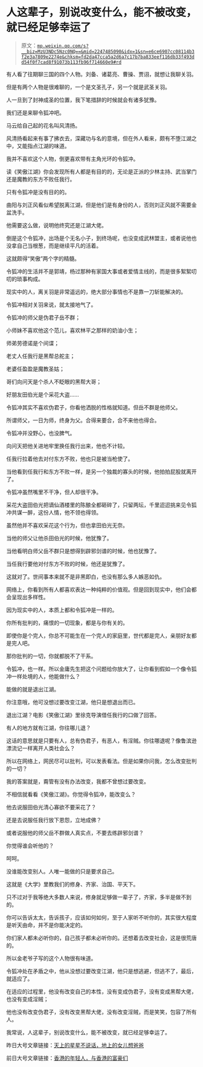 # 人这辈子，别说改变什么，能不被改变，就已经足够幸运了

> 原文：[`mp.weixin.qq.com/s?__biz=MzU3NDc5Nzc0NQ==&mid=2247485090&idx=1&sn=e6ce6907cc08114b3f2e3a7809e2274e&chksm=fd2da47cca5a2d6a7c17b7ba833eef116db33f493dd54f0f7cad8f91073b113fb96f714660e9#rd`](http://mp.weixin.qq.com/s?__biz=MzU3NDc5Nzc0NQ==&mid=2247485090&idx=1&sn=e6ce6907cc08114b3f2e3a7809e2274e&chksm=fd2da47cca5a2d6a7c17b7ba833eef116db33f493dd54f0f7cad8f91073b113fb96f714660e9#rd)

有人看了往期聊三国的四个人物。刘备、诸葛亮、曹操、贾诩，就想让我聊关羽。

但是有两个人物是很难聊的，一个是文圣孔子，另一个就是武圣关羽。

人一旦到了封神成圣的位置，我下笔措辞的时候就会有诸多犹豫。

我们还是来聊令狐冲吧。

马云给自己起的花名叫风清扬。

风清扬看起来有事了拂衣去，深藏功与名的意境，但在外人看来，颇有不堕江湖之中，又能指点江湖的味道。

我并不喜欢这个人物，倒更喜欢带有主角光环的令狐冲。

读《笑傲江湖》你会发现所有人都是有目的的，无论是正派的少林主持、武当掌门还是魔教的东方不败任我行。

只有令狐冲是没有目的的。

曲阳与刘正风看似希望脱离江湖，但是他们是有身份的人，否则刘正风就不需要金盆洗手。

他需要这么做，说明他终究还是江湖大佬。

倒是这个令狐冲，出场是个无名小子，到终场呢，也没变成武林盟主，或者说他也没拿自己当根葱，而是继续平凡的活着。

这就颇得“笑傲”两个字的精髓。

令狐冲的生活并不是郭靖，杨过那种有家国大事或者爱情主线的，而是很多絮絮叨叨的琐事构成。

现实中的人，离关羽是非常遥远的，绝大部分事情也不是靠一刀斩能解决的。

令狐冲相对关羽来说，就太接地气了。

令狐冲的师父是伪君子岳不群；

小师妹不喜欢他这个范儿，喜欢林平之那样的奶油小生；

师弟劳德诺是个间谍；

老丈人任我行是黑帮总舵主；

老婆任盈盈是魔教圣姑；

哥们向问天是个杀人不眨眼的黑帮大哥；

好朋友田伯光是个采花大盗......

令狐冲其实不喜欢伪君子，你看他洒脱的性格就知道。但岳不群是他师父。

所谓师父，一日为师，终身为父。合得来要合，合不来他也得合。

令狐冲并没野心，也没脾气。

向问天把他关进地牢里换任我行出来，他也不计较。

任我行拉着他去对付东方不败，他也只是被当枪使了。

当他看到任我行和东方不败一样，是另一个独裁的寡头的时候，他拍拍屁股就离开了。

令狐冲虽然嘴里不干净，但人却很干净。

采花大盗田伯光把谪仙酒楼里的陈酿全都砸碎了，只留两坛，千里迢迢挑来见令狐冲共谋一醉，这份人情，他不领也得领。

虽然他并不喜欢采花这个行为，但也拿田伯光无奈。

当他的师父让他杀田伯光的时候，他犹豫了。

当他看明白师父岳不群只是想得到辟邪剑谱的时候，他也犹豫了。

当任我行要他对付东方不败的时候，他还是犹豫了。

这就对了。世间事本来就不是非黑即白，也没有那么多人嫉恶如仇。

网络上，你看到所有人都喜欢表达一种纯粹的价值观。但是回到现实中，他们会都会呈现出多样性。

因为现实中的人，本质上都和令狐冲是一样的。

你所有批判的，痛恨的一切现象，都是与你有关的。

即使你是个完人，你总不可能生在一个完人的家庭里，世代都是完人，亲朋好友都是完人吧。

那你批判的一切，你就都脱不了干系。

令狐冲，也一样。所以金庸先生把这个问题给你放大了，让你看到假如一个像令狐冲一样处境的人，他能做什么？

能做的就是退出江湖。

你注意哦，他可没想过要改变江湖，他只是想退出而已。

退出江湖？电影《笑傲江湖》里徐克导演借任我行的口做了回答。

有人的地方就有江湖，你往哪儿退？

这话的意思就是只要有人，总有伪君子，有恶人，有淫贼。你往哪退呢？像鲁滨逊漂流记一样离开人类社会么？

所以在网络上，网民尽可以批判，可以发表看法。但是如果你问我，怎么改变批判的一切？

我的答案就是，甭管有没有办法改变，我都不曾想过要改变。

不相信就看看《笑傲江湖》。你觉得令狐冲，能改变么？

他去说服田伯光清心寡欲不要采花了？

还是去说服任我行放下恩怨，立地成佛？

或者说服他的师父岳不群做人真实点，不要去练辟邪剑谱？

你觉得谁会听他的？

呵呵。

没谁能改变别人。人唯一能做的只是要求自己。

这就是《大学》里教我们的修身、齐家、治国、平天下。

只不过对于我等绝大多数人来说，修身就足够做一辈子了，齐家，多半是做不到的。

你可以告诉太太，告诉孩子，应该如何如何，至于人家听不听你的，其实很大程度是听天由命，并不是你能决定的。

你们家人都未必听你的，自己孩子都未必听你的。还想着去改变社会，这是很荒唐的。

所以金老爷子写的这个人物很有味道。

令狐冲处在矛盾之中，他从没想过要改变江湖，他只是想逃避，但逃不了，最后，就适应了。

在适应的过程里，他没有改变自己的本性，没有变成伪君子，没有变成黑帮大佬，也没有变成淫贼；

他也没有改变伪君子，没有改变黑帮大佬，没有改变淫贼，而是笑笑，包容了所有人。

我常说，人这辈子，别说改变什么，能不被改变，就已经足够幸运了。

昨日大号文章链接：[天上的星星不说话，地上的女儿想爸爸](https://mp.weixin.qq.com/s?__biz=MzU0MjYwNDU2Mw==&mid=2247486982&idx=1&sn=b0d78c7c420a72e5577773cd65882e35&chksm=fb19627acc6eeb6c8aba30f08226d23d54e0b14d66e3250795f6aa85c2e8a2377d98c64fb1f0&token=1691935426&lang=zh_CN&scene=21#wechat_redirect)

前日大号文章链接：[香港的年轻人，与香港的富豪们](https://mp.weixin.qq.com/s?__biz=MzU0MjYwNDU2Mw==&mid=2247486978&idx=1&sn=07840b43964db338ecda99d902a7905f&chksm=fb19627ecc6eeb685470e9f0fddd78fa7305cc27f9ba9d8354069defaafa2cdb1e421364d753&token=1691935426&lang=zh_CN&scene=21#wechat_redirect)